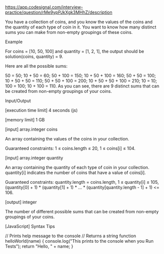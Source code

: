 https://app.codesignal.com/interview-practice/question/rMe9ypPJkXgk3MHhZ/description

You have a collection of coins, and you know the values of the coins and the quantity of each type of coin in it. You want to know how many distinct sums you can make from non-empty groupings of these coins.

Example

For coins = [10, 50, 100] and quantity = [1, 2, 1], the output should be
solution(coins, quantity) = 9.

Here are all the possible sums:

50 = 50;
10 + 50 = 60;
50 + 100 = 150;
10 + 50 + 100 = 160;
50 + 50 = 100;
10 + 50 + 50 = 110;
50 + 50 + 100 = 200;
10 + 50 + 50 + 100 = 210;
10 = 10;
100 = 100;
10 + 100 = 110.
As you can see, there are 9 distinct sums that can be created from non-empty groupings of your coins.

Input/Output

[execution time limit] 4 seconds (js)

[memory limit] 1 GB

[input] array.integer coins

An array containing the values of the coins in your collection.

Guaranteed constraints:
1 ≤ coins.length ≤ 20,
1 ≤ coins[i] ≤ 104.

[input] array.integer quantity

An array containing the quantity of each type of coin in your collection. quantity[i] indicates the number of coins that have a value of coins[i].

Guaranteed constraints:
quantity.length = coins.length,
1 ≤ quantity[i] ≤ 105,
(quantity[0] + 1) * (quantity[1] + 1) * ... * (quantity[quantity.length - 1] + 1) <= 106.

[output] integer

The number of different possible sums that can be created from non-empty groupings of your coins.

[JavaScript] Syntax Tips

// Prints help message to the console
// Returns a string
function helloWorld(name) {
    console.log("This prints to the console when you Run Tests");
    return "Hello, " + name;
}
